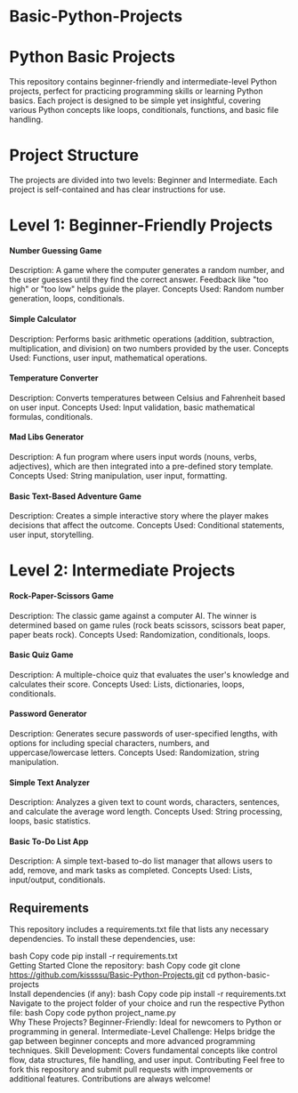 # Basic-Python-Projects

# Python Basic Projects
This repository contains beginner-friendly and intermediate-level Python projects, perfect for practicing programming skills or learning Python basics. Each project is designed to be simple yet insightful, covering various Python concepts like loops, conditionals, functions, and basic file handling.

# Project Structure
The projects are divided into two levels: Beginner and Intermediate. Each project is self-contained and has clear instructions for use.

# Level 1: Beginner-Friendly Projects

#### Number Guessing Game
Description: A game where the computer generates a random number, and the user guesses until they find the correct answer. Feedback like "too high" or "too low" helps guide the player.
Concepts Used: Random number generation, loops, conditionals.

#### Simple Calculator
Description: Performs basic arithmetic operations (addition, subtraction, multiplication, and division) on two numbers provided by the user.
Concepts Used: Functions, user input, mathematical operations.

#### Temperature Converter
Description: Converts temperatures between Celsius and Fahrenheit based on user input.
Concepts Used: Input validation, basic mathematical formulas, conditionals.

#### Mad Libs Generator
Description: A fun program where users input words (nouns, verbs, adjectives), which are then integrated into a pre-defined story template.
Concepts Used: String manipulation, user input, formatting.

#### Basic Text-Based Adventure Game
Description: Creates a simple interactive story where the player makes decisions that affect the outcome.
Concepts Used: Conditional statements, user input, storytelling.

# Level 2: Intermediate Projects

#### Rock-Paper-Scissors Game
Description: The classic game against a computer AI. The winner is determined based on game rules (rock beats scissors, scissors beat paper, paper beats rock).
Concepts Used: Randomization, conditionals, loops.

#### Basic Quiz Game
Description: A multiple-choice quiz that evaluates the user's knowledge and calculates their score.
Concepts Used: Lists, dictionaries, loops, conditionals.

#### Password Generator
Description: Generates secure passwords of user-specified lengths, with options for including special characters, numbers, and uppercase/lowercase letters.
Concepts Used: Randomization, string manipulation.

#### Simple Text Analyzer
Description: Analyzes a given text to count words, characters, sentences, and calculate the average word length.
Concepts Used: String processing, loops, basic statistics.

#### Basic To-Do List App
Description: A simple text-based to-do list manager that allows users to add, remove, and mark tasks as completed.
Concepts Used: Lists, input/output, conditionals.


## Requirements
This repository includes a requirements.txt file that lists any necessary dependencies. To install these dependencies, use:

bash
Copy code
pip install -r requirements.txt  
Getting Started
Clone the repository:
bash
Copy code
git clone https://github.com/kissssu/Basic-Python-Projects.git
cd python-basic-projects  
Install dependencies (if any):
bash
Copy code
pip install -r requirements.txt  
Navigate to the project folder of your choice and run the respective Python file:
bash
Copy code
python project_name.py  
Why These Projects?
Beginner-Friendly: Ideal for newcomers to Python or programming in general.
Intermediate-Level Challenge: Helps bridge the gap between beginner concepts and more advanced programming techniques.
Skill Development: Covers fundamental concepts like control flow, data structures, file handling, and user input.
Contributing
Feel free to fork this repository and submit pull requests with improvements or additional features. Contributions are always welcome!

